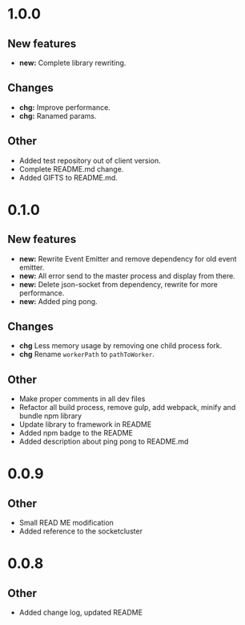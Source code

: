 # 1.0.0

## New features 

* **new:**  Complete library rewriting.

## Changes

* **chg:**  Improve performance.
* **chg:**  Ranamed params.

## Other 

* Added test repository out of client version.
* Complete README.md change.
* Added GIFTS to README.md.


# 0.1.0
 
## New features 
 
* **new:**  Rewrite Event Emitter and remove dependency for old event emitter.
* **new:**  All error send to the master process and display from there.
* **new:**  Delete json-socket from dependency, rewrite for more performance.
* **new:**  Added ping pong.

## Changes

* **chg** Less memory usage by removing one child process fork.
* **chg** Rename `workerPath` to `pathToWorker`.

## Other 

* Make proper comments in all dev files
* Refactor all build process, remove gulp, add webpack, minify and bundle npm library
* Update library to framework in README
* Added npm badge to the README
* Added description about ping pong to README.md
 
# 0.0.9
 
## Other 
 
* Small READ ME modification
* Added reference to the socketcluster
 
# 0.0.8
 
## Other 
 
*  Added change log, updated README
